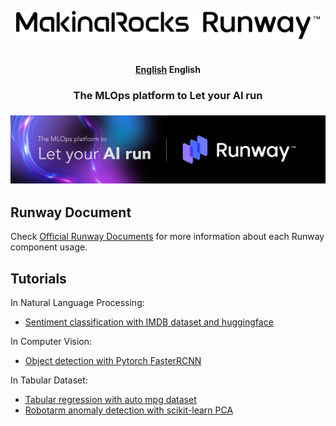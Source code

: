 <!---
Copyright (c) 2023 MakinaRocks

Permission is hereby granted, free of charge, to any person obtaining a copy of this software and associated documentation files (the "Software"), to deal in the Software without restriction, including without limitation the rights to use, copy, modify, merge, publish, distribute, sublicense, and/or sell copies of the Software, and to permit persons to whom the Software is furnished to do so, subject to the following conditions:

The above copyright notice and this permission notice shall be included in all copies or substantial portions of the Software.

THE SOFTWARE IS PROVIDED "AS IS", WITHOUT WARRANTY OF ANY KIND, EXPRESS OR IMPLIED, INCLUDING BUT NOT LIMITED TO THE WARRANTIES OF MERCHANTABILITY, FITNESS FOR A PARTICULAR PURPOSE AND NONINFRINGEMENT. IN NO EVENT SHALL THE AUTHORS OR COPYRIGHT HOLDERS BE LIABLE FOR ANY CLAIM, DAMAGES OR OTHER LIABILITY, WHETHER IN AN ACTION OF CONTRACT, TORT OR OTHERWISE, ARISING FROM, OUT OF OR IN CONNECTION WITH THE SOFTWARE OR THE USE OR OTHER DEALINGS IN THE SOFTWARE.
-->

<p align="center">
  <picture>
    <img alt="MakinaRocks Runway Tutorial" src="assets/logo.png" height="45" style="max-width: 100%;">
  </picture>
  <br/>
  <br/>
</p>

<h4 align="center">
    <p>
        <a href="README.md">English</a>
        <b>English</b>
    <p>
</h4>

<h3 align="center">
    <p>The MLOps platform to Let your AI run</p>
</h3>

<h3 align="center">
    <img src="assets/mainimage.png" width="550"></a>
</h3>

## Runway Document

Check [Official Runway Documents](https://docs.mrxrunway.ai/docs) for more information about each Runway component usage.

## Tutorials

In Natural Language Processing:

- [Sentiment classification with IMDB dataset and huggingface](tutorial/sentiment_classification_with_huggingface/README_en.md)

In Computer Vision:

- [Object detection with Pytorch FasterRCNN](tutorial/object_detection/README_en.md)

In Tabular Dataset:

- [Tabular regression with auto mpg dataset](tutorial/auto_mpg_regression/README_en.md)
- [Robotarm anomaly detection with scikit-learn PCA](tutorial/robotarm_anomaly_detection/README_en.md)
